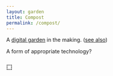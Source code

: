 ```yaml
---
layout: garden
title: Compost
permalink: /compost/
---
```


A [digital garden](/_compost/digital-garden.md) in the making. ([see also](https://www.technologyreview.com/2020/09/03/1007716/digital-gardens-let-you-cultivate-your-own-little-bit-of-the-internet/))

A form of appropriate technology?

### ⬚